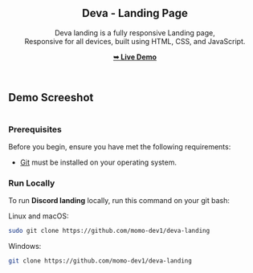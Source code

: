 <div align="center">
  

  <br />
  <br />
  

  <h2 align="center">Deva - Landing Page</h2>

  Deva landing is a fully responsive Landing page, <br />Responsive for all devices, built using HTML, CSS, and JavaScript.

  <a  href="https://deva-landing.netlify.app/"><strong>➥ Live Demo</strong></a>

</div>

<br />


 ## Demo Screeshot
<div align="center">
 <img src="https://i.ibb.co/557Mnb4/deva.png" alt=""Mobile Demo"" />
</div>


### Prerequisites

Before you begin, ensure you have met the following requirements:

* [Git](https://git-scm.com/downloads "Download Git") must be installed on your operating system.

### Run Locally

To run **Discord landing** locally, run this command on your git bash:

Linux and macOS:

```bash
sudo git clone https://github.com/momo-dev1/deva-landing
```

Windows:

```bash
git clone https://github.com/momo-dev1/deva-landing
```

